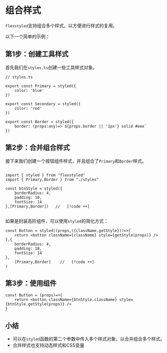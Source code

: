 # 组合样式

`flexstyled`支持组合多个样式，以方便进行样式的复用。


以下一个简单的示例：


## 第1步：创建工具样式

首先我们在`styles.ts`创建一些工具样式对象。

```tsx
// styles.ts

export const Primary = styled({
    color: 'blue'
})

export const Secondary = styled({
    color: 'red'
})

export const Border = styled({
    border: (props:any)=>`${props.border || '1px'} solid #eee`
})

```

## 第2步：合并组合样式

接下来我们创建一个按钮组件样式，并且组合了`Primary`和`Border`样式。

```tsx

import { styled } from "flexstyled"
import { Primary,Border } from "./styles"

const btnStyle = styled({
    borderRadius: 4,
    padding: 10,
    fontSize: 14
},[Primary,Border])   //   [!code ++]


```

如果是封装高阶组件，可以使用`styled`的简化方式：

```tsx
const Button = styled((props,({className,getStyle}))=>{
    return <button className={className} style={getStyle(props)} />
},{
    borderRadius: 4,
    padding: 10,
    fontSize: 14
},
    [Primary,Border]    //   [!code ++]
)

```

## 第3步：使用组件


```tsx
const Button = (props)=>{
    return <button className={btnStyle.className} style={btnStyle.getStyle(props)} />
}
```

## 小结

- 可以在`styled`函数的第二个参数中传入多个样式对象，以合并组合多个样式。
- 合并样式也支持动态样式和CSS变量
